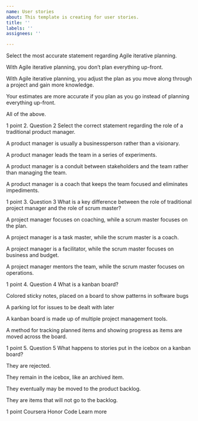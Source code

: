 ```yaml
---
name: User stories
about: This template is creating for user stories.
title: ''
labels: ''
assignees: ''

---
```


Select the most accurate statement regarding Agile iterative planning.


With Agile iterative planning, you don’t plan everything up-front.



With Agile iterative planning, you adjust the plan as you move along through a project and gain more knowledge.



Your estimates are more accurate if you plan as you go instead of planning everything up-front. 



All of the above.


1 point
2.
Question 2
Select the correct statement regarding the role of a traditional product manager.


A product manager is usually a businessperson rather than a visionary.



A product manager leads the team in a series of experiments.



A product manager is a conduit between stakeholders and the team rather than managing the team.



A product manager is a coach that keeps the team focused and eliminates impediments.


1 point
3.
Question 3
What is a key difference between the role of traditional project manager and the role of scrum master?


A project manager focuses on coaching, while a scrum master focuses on the plan.



 A project manager is a task master, while the scrum master is a coach.



A project manager is a facilitator, while the scrum master focuses on business and budget.



A project manager mentors the team, while the scrum master focuses on operations.


1 point
4.
Question 4
What is a kanban board?


Colored sticky notes, placed on a board to show patterns in software bugs



A parking lot for issues to be dealt with later



A kanban board is made up of multiple project management tools.



A method for tracking planned items and showing progress as items are moved across the board.


1 point
5.
Question 5
What happens to stories put in the icebox on a kanban board?


They are rejected.



They remain in the icebox, like an archived item.



They eventually may be moved to the product backlog.



They are items that will not go to the backlog.


1 point
Coursera Honor Code  Learn more
